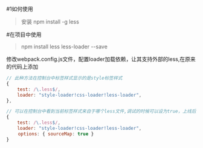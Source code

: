 #1如何使用

>安装
> npm install -g less


#在项目中使用
>npm install less less-loader --save

修改webpack.config.js文件，配置loader加载依赖，让其支持外部的less,在原来的代码上添加


```js
// 此种方法在控制台中标签样式显示的是style标签样式
{
    test: /\.less$/,
    loader: "style-loader!css-loader!less-loader",
},
```



    
```js
// 可以在控制台中看到当前标签样式来自于哪个less文件,调试的时候可以设为true，上线后设为false。优化打包体积可以。
{ 
    test: /\.less$/,
    loader: "style-loader!css-loader!less-loader",
　　 options: { sourceMap: true }
}
```



<style lang="less" scoped>
	@import "@/static/hello.less"
</style>
